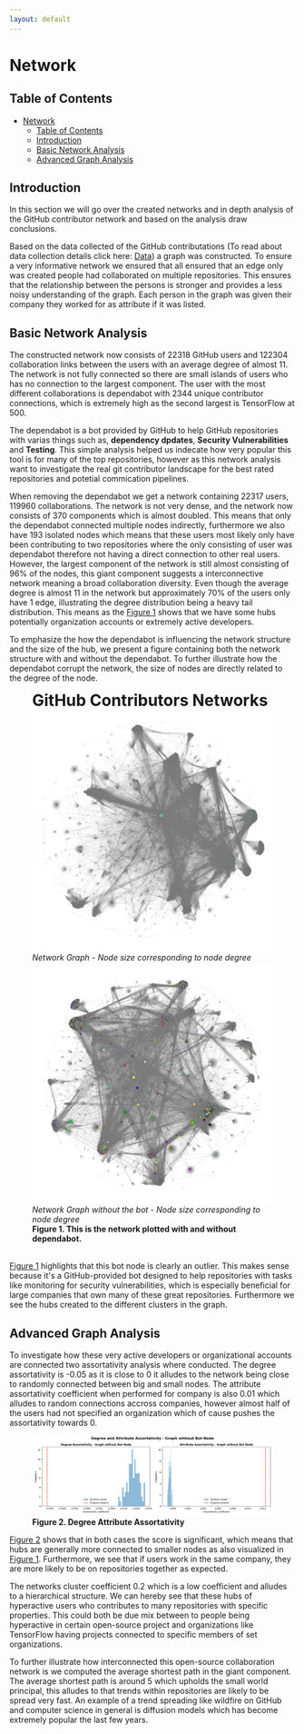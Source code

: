 ```yaml
---
layout: default
---
```


# Network

## Table of Contents

- [Network](#network)
  - [Table of Contents](#table-of-contents)
  - [Introduction](#introduction)
  - [Basic Network Analysis](#basic-network-analysis)
  - [Advanced Graph Analysis](#advanced-graph-analysis)

## Introduction
In this section we will go over the created networks and in depth analysis of the GitHub contributor network and based on the analysis draw conclusions.

Based on the data collected of the GitHub contributations (To read about data collection details click here: [Data](data.md)) a graph was constructed. To ensure a very informative network we ensured that all ensured that an edge only was created people had collaborated on multiple repositories. This ensures that the relationship between the persons is stronger and provides a less noisy understanding of the graph. Each person in the graph was given their company they worked for as attribute if it was listed. 

## Basic Network Analysis 
The constructed network now consists of 22318 GitHub users and 122304 collaboration links between the users with an average degree of almost 11. The network is not fully connected so there are small islands of users who has no connection to the largest component. The user with the most different collaborations is dependabot with 2344 unique contributor connections, which is extremely high as the second largest is TensorFlow at 500. 

The dependabot is a bot provided by GitHub to help GitHub repositories with varias things such as, **dependency dpdates**, **Security Vulnerabilities** and **Testing**. This simple analysis helped us indecate how very popular this tool is for many of the top repositories, however as this network analysis want to investigate the real git contributor landscape for the best rated repositories and potetial commication pipelines.

When removing the dependabot we get a network containing 22317 users, 119960 collaborations. The network is not very dense, and the network now consists of 370 components which is almost doubled. This means that only the dependabot connected multiple nodes indirectly, furthermore we also have 193 isolated nodes which means that these users most likely only have been contributing to two repositories where the only consisting of user was dependabot therefore not having a direct connection to other real users. However, the largest component of the network is still almost consisting of 96% of the nodes, this giant component suggests a interconnective network meaning a broad collaboration diversity. Even though the average degree is almost 11 in the network but approximately 70% of the users only have 1 edge, illustrating the degree distribution being a heavy tail distribution. This means as the [Figure 1](#fig1) shows that we have some hubs potentially organization accounts or extremely active developers.

To emphasize the how the dependabot is influencing the network structure and the size of the hub, we present a figure containing both the network structure with and without the dependabot. To further illustrate how the dependabot corrupt the network, the size of nodes are directly related to the degree of the node. 

<figure id="fig1">
  <figcaption style="font-size: 2em;"><strong>GitHub Contributors Networks</strong></figcaption>
  <img src="assets/images/graph_size.png" alt="NS1">
  <figcaption><em>Network Graph - Node size corresponding to node degree</em></figcaption>
  <img src="assets/images/graph_no_bot_size.png" alt="NS2">
  <figcaption><em>Network Graph without the bot - Node size corresponding to node degree</em></figcaption>
  <figcaption><strong>Figure 1. This is the network plotted with and without dependabot.</strong></figcaption>
<br>  
</figure>

[Figure 1](#fig1) highlights that this bot node is clearly an outlier. This makes sense because it's a GitHub-provided bot designed to help repositories with tasks like monitoring for security vulnerabilities, which is especially beneficial for large companies that own many of these great repositories. Furthermore we see the hubs created to the different clusters in the graph.

## Advanced Graph Analysis
To investigate how these very active developers or organizational accounts are connected two assortativity analysis where conducted. The degree assortativity is -0.05 as it is close to 0 it alludes to the network being close to randomly connected between big and small nodes. The attribute assortativity coefficient when performed for company is also 0.01 which alludes to random connections accross companies, however almost half of the users had not specified an organization which of cause pushes the assortativity towards 0. 

<figure id="fig2">
  <img src="assets/images/degree_attribute_assortativity.png" alt="Degree Attribute Assortativity">
  <figcaption><strong>Figure 2. Degree Attribute Assortativity</strong></figcaption>
</figure>


[Figure 2](#fig2)  shows that in both cases the score is significant, which means that hubs are generally more connected to smaller nodes as also visualized in [Figure 1](#fig1). Furthermore, we see that if users work in the same company, they are more likely to be on repositories together as expected.

The networks cluster coefficient 0.2 which is a low coefficient and alludes to a hierarchical structure. We can hereby see that these hubs of hyperactive users who contributes to many repositories with specific properties. This could both be due mix between to people being hyperactive in certain open-source project and organizations like TensorFlow having projects connected to specific members of set organizations.

To further illustrate how interconnected this open-source collaboration network is we computed the average shortest path in the giant component. The average shortest path is around 5 which upholds the small world principal, this alludes to that trends within repositories are likely to be spread very fast. An example of a trend spreading like wildfire on GitHub and computer science in general is diffusion models which has become extremely popular the last few years.
